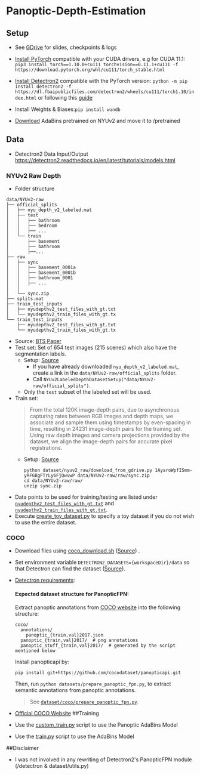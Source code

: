 # Panoptic-Depth-Estimation

## Setup
* See [GDrive](https://drive.google.com/drive/folders/1Ksa5FDakGbba84Ou0WeZgEwhPgCF1xO4?usp=sharing) for slides, checkpoints & logs
* [Install PyTorch](https://pytorch.org/get-started/locally/) compatible with your CUDA drivers, e.g for CUDA 11.1:
  `pip3 install torch==1.10.0+cu111 torchvision==0.11.1+cu111 -f https://download.pytorch.org/whl/cu111/torch_stable.html`

* [Install Detectron2](https://detectron2.readthedocs.io/en/latest/tutorials/install.html) compatible with the PyTorch
  version:
  `python -m pip install detectron2 -f https://dl.fbaipublicfiles.com/detectron2/wheels/cu111/torch1.10/index.html` or following this [guide](https://medium.com/@yogeshkumarpilli/how-to-install-detectron2-on-windows-10-or-11-2021-aug-with-the-latest-build-v0-5-c7333909676f)
* Install Weights & Biases:`pip install wandb`
* [Download](https://drive.google.com/drive/folders/1nYyaQXOBjNdUJDsmJpcRpu6oE55aQoLA) AdaBins pretrained on NYUv2 and move it to /pretrained

## Data

* Detectron2 Data Input/Output  https://detectron2.readthedocs.io/en/latest/tutorials/models.html

### NYUv2 Raw Depth 

* Folder structure
```
data/NYUv2-raw
├── official_splits
│   ├── nyu_depth_v2_labeled.mat 
│   ├── test
│   │   ├── bathroom
│   │   ├── bedroom
│   │   ├── ...
│   └── train
│       ├── basement
│       ├── bathroom
│       ├──...
├── raw
│   ├── sync
│   │   ├── basement_0001a
│   │   ├── basement_0001b
│   │   ├── bathroom_0001
│   │   ├── ...
│   │ 
│   └── sync.zip
├── splits.mat
├── train_test_inputs
│   ├── nyudepthv2_test_files_with_gt.txt
│   └── nyudepthv2_train_files_with_gt.tx
└── train_test_inputs
    ├── nyudepthv2_test_files_with_gt.txt
    └── nyudepthv2_train_files_with_gt.tx
```

* Source: [BTS Paper](https://github.com/cleinc/bts/tree/9f026177dc82712a308438297391a76e786f46e2)
* Test set: Set of 654 test images (215 scenes) which also have the segmentation labels.
  * Setup: [Source](https://github.com/cleinc/bts#prepare-nyu-depth-v2-test-set) 
    * If you have already downloaded `nyu_depth_v2_labeled.mat`, create a link in the `data/NYUv2-raw/official_splits` folder.
    * Call `NYUv2LabeledDepthDatasetSetup("data/NYUv2-raw/official_splits")`.
  * Only the `test` subset of the labeled set will be used.
* Train set: 
  > From the total 120K image-depth pairs, due to asynchronous capturing rates between RGB images and depth maps,
  > we associate and sample them using timestamps by even-spacing in time, resulting in 24231 image-depth
  > pairs for the training set. Using raw depth images and camera projections provided by the dataset,
  > we align the image-depth pairs for accurate pixel registrations. 
  * Setup: [Source](https://github.com/cleinc/bts/blob/9f026177dc82712a308438297391a76e786f46e2/pytorch/README.md#preparation-for-training)
    ```shell
    python dataset/nyuv2_raw/download_from_gdrive.py 1AysroWpfISmm-yRFGBgFTrLy6FjQwvwP data/NYUv2-raw/raw/sync.zip
    cd data/NYUv2-raw/raw/
    unzip sync.zip
    ```
* Data points to be used for training/testing are listed under [`nyudepthv2_test_files_with_gt.txt`](data/NYUv2-raw/train_test_inputs/nyudepthv2_test_files_with_gt.txt) and
  [`nyudepthv2_train_files_with_gt.txt`](data/NYUv2-raw/train_test_inputs/nyudepthv2_train_files_with_gt.txt).
* Execute [create_toy_dataset.py](create_toy_nyu_dataset.py) to specify a toy dataset if you do not wish to use the entire dataset.
### COCO

* Download files
  using [coco_download.sh](coco_download.sh) ([Source](https://gist.github.com/mkocabas/a6177fc00315403d31572e17700d7fd9))
  .

* Set environment variable `DETECTRON2_DATASETS={workspaceDir}/data` so that Detectron can find the
  dataset ([Source](https://gist.github.com/mkocabas/a6177fc00315403d31572e17700d7fd9)).


* [Detectron requirements](https://detectron2.readthedocs.io/en/latest/tutorials/builtin_datasets.html):

  #### Expected dataset structure for PanopticFPN:

  Extract panoptic annotations from [COCO website](https://cocodataset.org/#download)
  into the following structure:
    ```
    coco/
      annotations/
        panoptic_{train,val}2017.json
      panoptic_{train,val}2017/  # png annotations
      panoptic_stuff_{train,val}2017/  # generated by the script mentioned below
    ```

  Install panopticapi by:
    ```
    pip install git+https://github.com/cocodataset/panopticapi.git
    ```
  Then, run `python datasets/prepare_panoptic_fpn.py`, to extract semantic annotations from panoptic annotations.
  > See [`dataset/coco/prepare_panoptic_fpn.py`](`dataset/coco/prepare_panoptic_fpn.py`).
* [Official COCO Website](https://cocodataset.org/#download)
##Training
* Use the [custom_train.py](custom_train.py) script to use the Panoptic AdaBins Model
* Use the [train.py](AdabinsModified/train.py) script to use the AdaBins Model

##Disclaimer
* I was not involved in any rewriting of Detectron2's PanopticFPN module (/detectron & dataset/utils.py)
